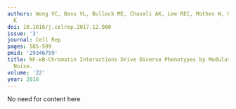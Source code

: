 ```yaml
---
authors: Wong VC, Bass VL, Bullock ME, Chavali AK, Lee REC, Mothes W, Gaudet S, Miller-Jensen
  K
doi: 10.1016/j.celrep.2017.12.080
issue: '3'
journal: Cell Rep
pages: 585-599
pmid: '29346759'
title: NF-κB-Chromatin Interactions Drive Diverse Phenotypes by Modulating Transcriptional
  Noise.
volume: '22'
year: 2018
---
```


No need for content here
